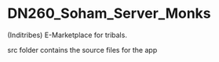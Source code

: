 # DN260_Soham_Server_Monks
(Inditribes) E-Marketplace for tribals.

src folder contains the source files for the app

